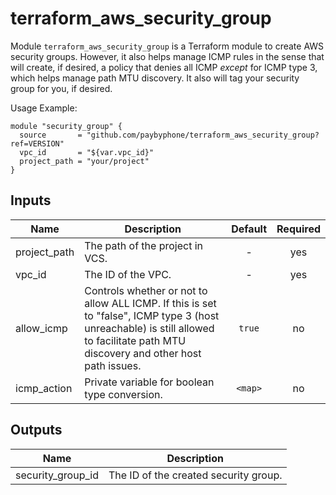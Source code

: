 # terraform_aws_security_group

Module `terraform_aws_security_group` is a Terraform module to create AWS
security groups. However, it also helps manage ICMP rules in the sense
that will create, if desired, a policy that denies all ICMP *except* for
ICMP type 3, which helps manage path MTU discovery. It also will tag your
security group for you, if desired.

Usage Example:

    module "security_group" {
      source       = "github.com/paybyphone/terraform_aws_security_group?ref=VERSION"
      vpc_id       = "${var.vpc_id}"
      project_path = "your/project"
    }



## Inputs

| Name | Description | Default | Required |
|------|-------------|:-----:|:-----:|
| project_path | The path of the project in VCS. | - | yes |
| vpc_id | The ID of the VPC. | - | yes |
| allow_icmp | Controls whether or not to allow ALL ICMP. If this is set to "false", ICMP type 3 (host unreachable) is still allowed to facilitate path MTU discovery and other host path issues. | `true` | no |
| icmp_action | Private variable for boolean type conversion. | `<map>` | no |

## Outputs

| Name | Description |
|------|-------------|
| security_group_id | The ID of the created security group. |

